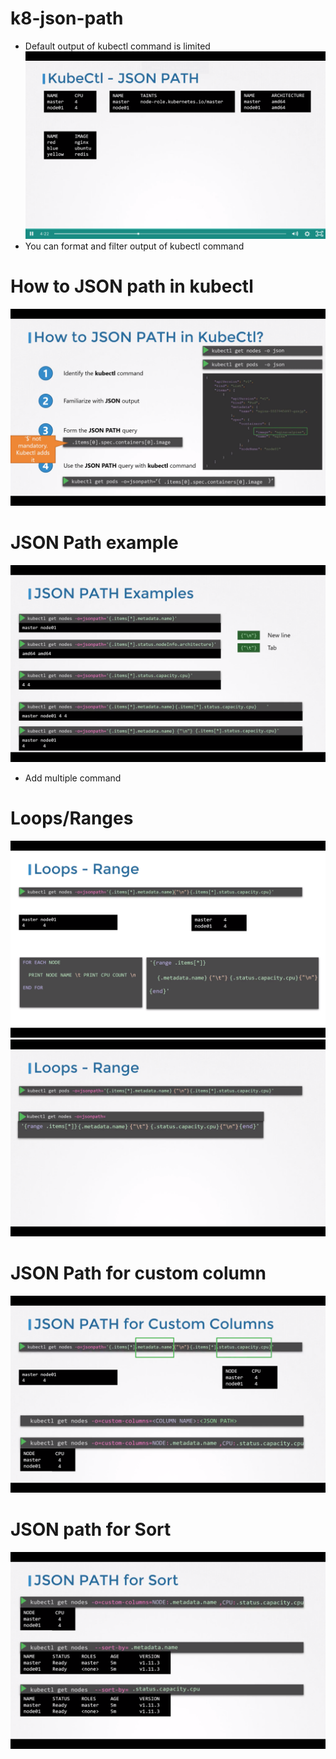 # k8-json-path
- Default output of kubectl command is limited
![](assets/desired-output.png)
- You can format and filter output of kubectl command
# How to JSON path in kubectl
![](assets/how-json-path-works.png)
# JSON Path example
![](assets/json-path-example.png)
- Add multiple command
# Loops/Ranges
![](assets/loops-range.png)
![](assets/loops-range-example.png)
# JSON Path for custom column
![](assets/custom-column.png)
# JSON path for Sort
![](assets/sorting.png)
